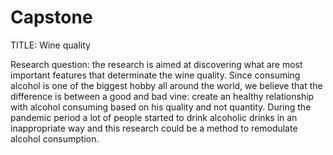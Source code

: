 # Capstone

TITLE: Wine quality

Research question: the research is aimed at discovering what are most important features that determinate the wine quality.
Since consuming alcohol is one of the biggest hobby all around the world, we believe that the difference is between a good and bad vine: create an healthy relationship with alcohol consuming based on his quality and not quantity.
During the pandemic period a lot of people started to drink alcoholic drinks in an inappropriate way and this research could be a method to remodulate alcohol consumption.
